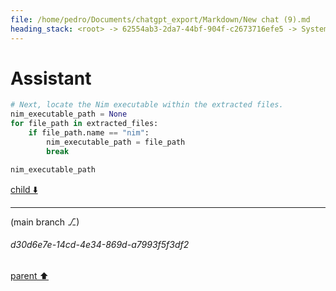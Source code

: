 ```yaml
---
file: /home/pedro/Documents/chatgpt_export/Markdown/New chat (9).md
heading_stack: <root> -> 62554ab3-2da7-44bf-904f-c2673716efe5 -> System -> 8d1d4b3c-44b1-4d04-96b3-550c080648bf -> System -> aaa24b13-f6aa-4dc9-860e-54f6ac6eea4e -> User -> f71aad2c-c170-4a64-8858-305c82518d98 -> Assistant -> 250514eb-8a60-408d-a6d4-f10333f29402 -> Tool -> 9dec960c-19d4-405f-bd56-76c7191a2b75 -> Assistant
---
```

# Assistant

```python
# Next, locate the Nim executable within the extracted files.
nim_executable_path = None
for file_path in extracted_files:
    if file_path.name == "nim":
        nim_executable_path = file_path
        break

nim_executable_path
```

[child ⬇️](#d30d6e7e-14cd-4e34-869d-a7993f5f3df2)

---

(main branch ⎇)
###### d30d6e7e-14cd-4e34-869d-a7993f5f3df2
[parent ⬆️](#9dec960c-19d4-405f-bd56-76c7191a2b75)
